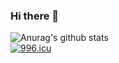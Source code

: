### Hi there 👋
![Anurag's github stats](https://github-readme-stats.vercel.app/api?username=JUJUmoe&count_private=true&show_icons=true&theme=tokyonight)  
[![996.icu](https://img.shields.io/badge/link-996.icu-red.svg)](https://996.icu)  
